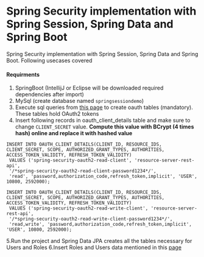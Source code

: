 # Spring Security implementation with Spring Session, Spring Data and Spring Boot

Spring Security implementation with Spring Session, Spring Data and Spring Boot. Following usecases covered

#### Requirments
1. SpringBoot (IntellijJ or Eclipse will be downloaded required dependencies after import)
2. MySql (create database named `springsessiondemo`)
3. Execute sql queries from [this page](https://github.com/pavankjadda/SpringSessionDemo/wiki/Create-OAuth-Tables) to create oauth tables (mandatory). These tables hold OAuth2 tokens
4. Insert following records in oauth_client_details table and make sure to change `CLIENT_SECRET` value. **Compute this value with BCrypt (4 times hash) online and replace it with hashed value**
```
INSERT INTO OAUTH_CLIENT_DETAILS(CLIENT_ID, RESOURCE_IDS, CLIENT_SECRET, SCOPE, AUTHORIZED_GRANT_TYPES, AUTHORITIES, ACCESS_TOKEN_VALIDITY, REFRESH_TOKEN_VALIDITY)
 VALUES ('spring-security-oauth2-read-client', 'resource-server-rest-api',
 '/*spring-security-oauth2-read-client-password1234*/',
 'read', 'password,authorization_code,refresh_token,implicit', 'USER', 10800, 2592000);
 
INSERT INTO OAUTH_CLIENT_DETAILS(CLIENT_ID, RESOURCE_IDS, CLIENT_SECRET, SCOPE, AUTHORIZED_GRANT_TYPES, AUTHORITIES, ACCESS_TOKEN_VALIDITY, REFRESH_TOKEN_VALIDITY)
 VALUES ('spring-security-oauth2-read-write-client', 'resource-server-rest-api',
 '/*spring-security-oauth2-read-write-client-password1234*/',
 'read,write', 'password,authorization_code,refresh_token,implicit', 'USER', 10800, 2592000);
 ```
5.Run the project and Spring Data JPA creates all the tables necessary for Users and Roles
6.Insert Roles and Users data mentioned in this [page](https://github.com/pavankjadda/SpringSessionDemo/wiki/Users-and-Roles)


